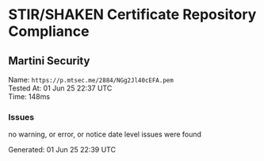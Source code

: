 # STIR/SHAKEN Certificate Repository Compliance

## Martini Security

Name: `https://p.mtsec.me/2884/NGg2Jl40cEFA.pem`\
Tested At: 01 Jun 25 22:37 UTC\
Time: 148ms

### Issues

no warning, or error, or notice date level issues were found

Generated: 01 Jun 25 22:39 UTC
